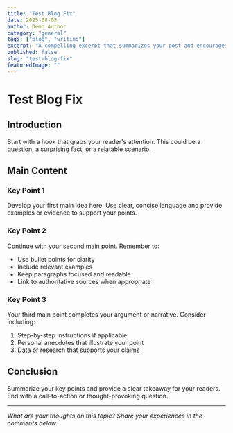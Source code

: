 ```yaml
---
title: "Test Blog Fix"
date: 2025-08-05
author: Demo Author
category: "general"
tags: ["blog", "writing"]
excerpt: "A compelling excerpt that summarizes your post and encourages readers to continue."
published: false
slug: "test-blog-fix"
featuredImage: ""
---
```


# Test Blog Fix

## Introduction

Start with a hook that grabs your reader's attention. This could be a question, a surprising fact, or a relatable scenario.

## Main Content

### Key Point 1

Develop your first main idea here. Use clear, concise language and provide examples or evidence to support your points.

### Key Point 2

Continue with your second main point. Remember to:

- Use bullet points for clarity
- Include relevant examples
- Keep paragraphs focused and readable
- Link to authoritative sources when appropriate

### Key Point 3

Your third main point completes your argument or narrative. Consider including:

1. Step-by-step instructions if applicable
2. Personal anecdotes that illustrate your point
3. Data or research that supports your claims

## Conclusion

Summarize your key points and provide a clear takeaway for your readers. End with a call-to-action or thought-provoking question.

---

*What are your thoughts on this topic? Share your experiences in the comments below.*
